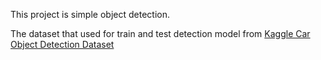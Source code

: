 This project is simple object detection.  

The dataset that used for train and test detection model from [Kaggle Car Object Detection Dataset](https://www.kaggle.com/datasets/sshikamaru/car-object-detection/data)
